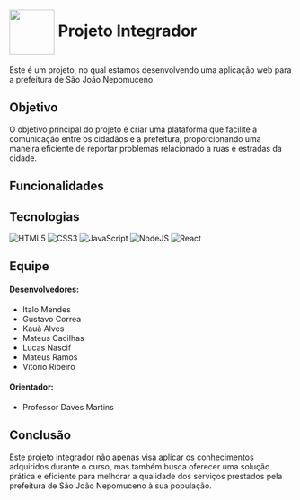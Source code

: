 # <img align="center" width="80px" src="https://github.com/ItaloBM/StreetSecurity/assets/112031013/f18b8c20-588e-4ff6-b50e-854ffe5f1155"> Projeto Integrador 
Este é um projeto, no qual estamos desenvolvendo uma aplicação web para a prefeitura de São João Nepomuceno.
 ## Objetivo
O objetivo principal do projeto é criar uma plataforma que facilite a comunicação entre os cidadãos e a prefeitura, proporcionando uma maneira eficiente de reportar problemas relacionado a ruas e estradas da cidade.
## Funcionalidades
## Tecnologias
![HTML5](https://img.shields.io/badge/HTML5-E34F26?style=for-the-badge&logo=html5&logoColor=white)
![CSS3](https://img.shields.io/badge/CSS3-1572B6?style=for-the-badge&logo=css3&logoColor=white)
![JavaScript](https://img.shields.io/badge/JavaScript-F7DF1E?style=for-the-badge&logo=javascript&logoColor=black)
![NodeJS](https://img.shields.io/badge/node.js-6DA55F?style=for-the-badge&logo=node.js&logoColor=white)
![React](https://img.shields.io/badge/React-20232A?style=for-the-badge&logo=react&logoColor=61DAFB)
## Equipe
#### Desenvolvedores:
 - Italo Mendes
 - Gustavo Correa
 - Kauã Alves
 - Mateus Cacilhas
 - Lucas Nascif
 - Mateus Ramos
 - Vitorio Ribeiro
#### Orientador:
  - Professor Daves Martins
## Conclusão
Este projeto integrador não apenas visa aplicar os conhecimentos adquiridos durante o curso, mas também busca oferecer uma solução prática e eficiente para melhorar a qualidade dos serviços prestados pela prefeitura de São João Nepomuceno à sua população.
